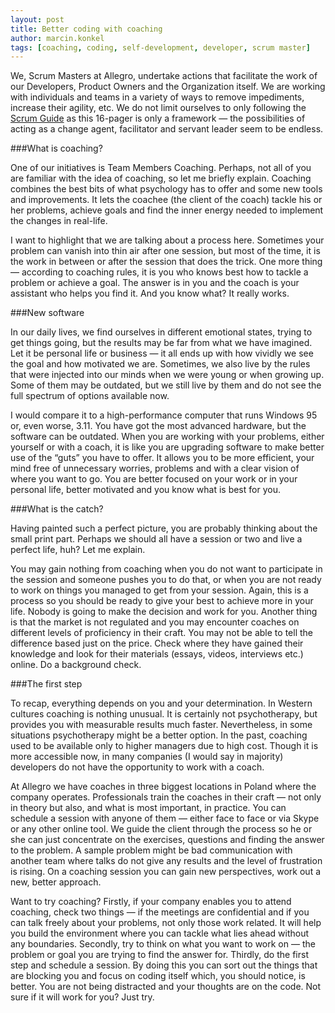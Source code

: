 ```yaml
---
layout: post
title: Better coding with coaching
author: marcin.konkel
tags: [coaching, coding, self-development, developer, scrum master]
---
```


We, Scrum Masters at Allegro, undertake actions that facilitate the work of our Developers, Product Owners and the
Organization itself. We are working with individuals and teams in a variety of ways to remove impediments,
increase their agility, etc. We do not limit ourselves to only following the 
[Scrum Guide](http://scrumguides.org) as this 16-pager is only a
framework — the possibilities of acting as a change agent, facilitator and servant leader seem to be endless.

###What is coaching?

One of our initiatives is Team Members Coaching. Perhaps, not all of you are familiar with the idea of coaching,
so let me briefly explain. Coaching combines the best bits of what psychology has to offer and some new tools and
improvements. It lets the coachee (the client of the coach) tackle his or her problems, achieve goals and find the
inner energy needed to implement the changes in real-life.

I want to highlight that we are talking about a process here. Sometimes your problem can vanish into thin air after
one session, but most of the time, it is the work in between or after the session that does the trick. One more thing
— according to coaching rules, it is you who knows best how to tackle a problem or achieve a goal. The answer is in
you and the coach is your assistant who helps you find it. And you know what? It really works.

###New software

In our daily lives, we find ourselves in different emotional states, trying to get things going, but the results may
be far from what we have imagined. Let it be personal life or business — it all ends up with how vividly we see the
goal and how motivated we are. Sometimes, we also live by the rules that were injected into our minds when we were young
or when growing up. Some of them may be outdated, but we still live by them and do not see the full spectrum of options
available now.

I would compare it to a high-performance computer that runs Windows 95 or, even worse, 3.11. You have got the most
advanced hardware, but the software can be outdated. When you are working with your problems, either yourself or with
a coach, it is like you are upgrading software to make better use of the “guts” you have to offer. It allows you to
be more efficient, your mind free of unnecessary worries, problems and with a clear vision of where you want to go.
You are better focused on your work or in your personal life, better motivated and you know what is best for you.

###What is the catch?

Having painted such a perfect picture, you are probably thinking about the small print part. Perhaps we should all
have a session or two and live a perfect life, huh? Let me explain.

You may gain nothing from coaching when you do not want to participate in the session and someone pushes you to do
that, or when you are not ready to work on things you managed to get from your session. Again, this is a process so
you should be ready to give your best to achieve more in your life. Nobody is going to make the decision and
work for you. Another thing is that the market is not regulated and you may encounter coaches on different levels of
proficiency in their craft. You may not be able to tell the difference based just on the price. Check where they have
gained their knowledge and look for their materials (essays, videos, interviews etc.) online. Do a background check.

###The first step

To recap, everything depends on you and your determination. In Western cultures coaching is nothing unusual.
It is certainly not psychotherapy, but provides you with measurable results much faster. Nevertheless, in some
situations psychotherapy might be a better option. In the past, coaching used to be available only to higher managers
due to high cost. Though it is more accessible now, in many companies (I would say in majority) developers do not have
the opportunity to work with a coach.

At Allegro we have coaches in three biggest locations in Poland where the company operates. Professionals train the
coaches in their craft — not only in theory but also, and what is most important, in practice. You can schedule a
session with anyone of them — either face to face or via Skype or any other online tool. We guide the client through
the process so he or she can just concentrate on the exercises, questions and finding the answer to the problem.
A sample problem might be bad communication with another team where talks do not give any results and the level
of frustration is rising. On a coaching session you can gain new perspectives, work out a new, better approach.

Want to try coaching? Firstly, if your company enables you to attend coaching, check two things — if the meetings
are confidential and if you can talk freely about your problems, not only those work related. It will help you build
the environment where you can tackle what lies ahead without any boundaries. Secondly, try to think on what you want
to work on — the problem or goal you are trying to find the answer for. Thirdly, do the first step and schedule a session. 
By doing this you can sort out the things that are blocking you and focus on coding itself which, you should notice, is 
better. You are not being distracted and your thoughts are on the code. Not sure if it will work for you? Just try.

